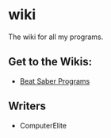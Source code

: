 # wiki
The wiki for all my programs.
## Get to the Wikis:
- [Beat Saber Programs](https://github.com/ComputerElite/wiki/wiki/Beat-Saber-Main)
## Writers
- ComputerElite
